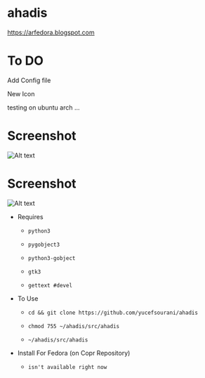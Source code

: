 # ahadis
https://arfedora.blogspot.com

# To DO
Add Config file

New Icon

testing on ubuntu arch ...




# Screenshot

![Alt text](https://raw.githubusercontent.com/yucefsourani/ahadis/master/data/Screenshot%20from%202018-04-19%2003-15-20.jpg "Screenshot")


# Screenshot

![Alt text](https://raw.githubusercontent.com/yucefsourani/ahadis/master/data/Screenshot%20from%202018-04-19%2003-15-35.jpg "Screenshot")


* Requires

  * ``` python3 ```
  
  * ``` pygobject3 ```
 
  * ``` python3-gobject ```
  
  * ``` gtk3 ```
    
  * ``` gettext #devel ```



* To Use
 
  * ``` cd && git clone https://github.com/yucefsourani/ahadis ```

  * ``` chmod 755 ~/ahadis/src/ahadis ```
  
  * ``` ~/ahadis/src/ahadis ```



* Install For Fedora (on Copr Repository)

  * ``` isn't available right now ```
  


